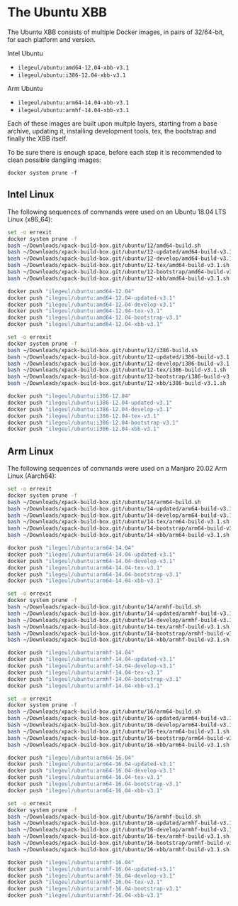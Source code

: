 # The Ubuntu XBB

The Ubuntu XBB consists of multiple Docker images, in pairs of 32/64-bit, 
for each platform and version.

Intel Ubuntu

- `ilegeul/ubuntu:amd64-12.04-xbb-v3.1`
- `ilegeul/ubuntu:i386-12.04-xbb-v3.1`

Arm Ubuntu

- `ilegeul/ubuntu:arm64-14.04-xbb-v3.1`
- `ilegeul/ubuntu:armhf-14.04-xbb-v3.1`

Each of these images are built upon multple layers,
starting from a base archive,
updating it, installing development tools, tex, the bootstrap and
finally the XBB itself.

To be sure there is enough space, before each step it is recommended
to clean possible dangling images:

```
docker system prune -f
```

## Intel Linux

The following sequences of commands were used on an Ubuntu 18.04 LTS
Linux (x86_64):

```bash
set -o errexit
docker system prune -f
bash ~/Downloads/xpack-build-box.git/ubuntu/12/amd64-build.sh
bash ~/Downloads/xpack-build-box.git/ubuntu/12-updated/amd64-build-v3.1.sh
bash ~/Downloads/xpack-build-box.git/ubuntu/12-develop/amd64-build-v3.1.sh
bash ~/Downloads/xpack-build-box.git/ubuntu/12-tex/amd64-build-v3.1.sh
bash ~/Downloads/xpack-build-box.git/ubuntu/12-bootstrap/amd64-build-v3.1.sh
bash ~/Downloads/xpack-build-box.git/ubuntu/12-xbb/amd64-build-v3.1.sh

docker push "ilegeul/ubuntu:amd64-12.04"
docker push "ilegeul/ubuntu:amd64-12.04-updated-v3.1"
docker push "ilegeul/ubuntu:amd64-12.04-develop-v3.1"
docker push "ilegeul/ubuntu:amd64-12.04-tex-v3.1"
docker push "ilegeul/ubuntu:amd64-12.04-bootstrap-v3.1"
docker push "ilegeul/ubuntu:amd64-12.04-xbb-v3.1"
```

```bash
set -o errexit
docker system prune -f
bash ~/Downloads/xpack-build-box.git/ubuntu/12/i386-build.sh
bash ~/Downloads/xpack-build-box.git/ubuntu/12-updated/i386-build-v3.1.sh
bash ~/Downloads/xpack-build-box.git/ubuntu/12-develop/i386-build-v3.1.sh
bash ~/Downloads/xpack-build-box.git/ubuntu/12-tex/i386-build-v3.1.sh
bash ~/Downloads/xpack-build-box.git/ubuntu/12-bootstrap/i386-build-v3.1.sh
bash ~/Downloads/xpack-build-box.git/ubuntu/12-xbb/i386-build-v3.1.sh

docker push "ilegeul/ubuntu:i386-12.04"
docker push "ilegeul/ubuntu:i386-12.04-updated-v3.1"
docker push "ilegeul/ubuntu:i386-12.04-develop-v3.1"
docker push "ilegeul/ubuntu:i386-12.04-tex-v3.1"
docker push "ilegeul/ubuntu:i386-12.04-bootstrap-v3.1"
docker push "ilegeul/ubuntu:i386-12.04-xbb-v3.1"
```

## Arm Linux

The following sequences of commands were used on a Manjaro 20.02 Arm
Linux (Aarch64):

```bash
set -o errexit
docker system prune -f
bash ~/Downloads/xpack-build-box.git/ubuntu/14/arm64-build.sh
bash ~/Downloads/xpack-build-box.git/ubuntu/14-updated/arm64-build-v3.1.sh
bash ~/Downloads/xpack-build-box.git/ubuntu/14-develop/arm64-build-v3.1.sh
bash ~/Downloads/xpack-build-box.git/ubuntu/14-tex/arm64-build-v3.1.sh
bash ~/Downloads/xpack-build-box.git/ubuntu/14-bootstrap/arm64-build-v3.1.sh
bash ~/Downloads/xpack-build-box.git/ubuntu/14-xbb/arm64-build-v3.1.sh

docker push "ilegeul/ubuntu:arm64-14.04"
docker push "ilegeul/ubuntu:arm64-14.04-updated-v3.1"
docker push "ilegeul/ubuntu:arm64-14.04-develop-v3.1"
docker push "ilegeul/ubuntu:arm64-14.04-tex-v3.1"
docker push "ilegeul/ubuntu:arm64-14.04-bootstrap-v3.1"
docker push "ilegeul/ubuntu:arm64-14.04-xbb-v3.1"
```

```bash
set -o errexit
docker system prune -f
bash ~/Downloads/xpack-build-box.git/ubuntu/14/armhf-build.sh
bash ~/Downloads/xpack-build-box.git/ubuntu/14-updated/armhf-build-v3.1.sh
bash ~/Downloads/xpack-build-box.git/ubuntu/14-develop/armhf-build-v3.1.sh
bash ~/Downloads/xpack-build-box.git/ubuntu/14-tex/armhf-build-v3.1.sh
bash ~/Downloads/xpack-build-box.git/ubuntu/14-bootstrap/armhf-build-v3.1.sh
bash ~/Downloads/xpack-build-box.git/ubuntu/14-xbb/armhf-build-v3.1.sh

docker push "ilegeul/ubuntu:armhf-14.04"
docker push "ilegeul/ubuntu:armhf-14.04-updated-v3.1"
docker push "ilegeul/ubuntu:armhf-14.04-develop-v3.1"
docker push "ilegeul/ubuntu:armhf-14.04-tex-v3.1"
docker push "ilegeul/ubuntu:armhf-14.04-bootstrap-v3.1"
docker push "ilegeul/ubuntu:armhf-14.04-xbb-v3.1"
```

```bash
set -o errexit
docker system prune -f
bash ~/Downloads/xpack-build-box.git/ubuntu/16/arm64-build.sh
bash ~/Downloads/xpack-build-box.git/ubuntu/16-updated/arm64-build-v3.1.sh
bash ~/Downloads/xpack-build-box.git/ubuntu/16-develop/arm64-build-v3.1.sh
bash ~/Downloads/xpack-build-box.git/ubuntu/16-tex/arm64-build-v3.1.sh
bash ~/Downloads/xpack-build-box.git/ubuntu/16-bootstrap/arm64-build-v3.1.sh
bash ~/Downloads/xpack-build-box.git/ubuntu/16-xbb/arm64-build-v3.1.sh

docker push "ilegeul/ubuntu:arm64-16.04"
docker push "ilegeul/ubuntu:arm64-16.04-updated-v3.1"
docker push "ilegeul/ubuntu:arm64-16.04-develop-v3.1"
docker push "ilegeul/ubuntu:arm64-16.04-tex-v3.1"
docker push "ilegeul/ubuntu:arm64-16.04-bootstrap-v3.1"
docker push "ilegeul/ubuntu:arm64-16.04-xbb-v3.1"
```

```bash
set -o errexit
docker system prune -f
bash ~/Downloads/xpack-build-box.git/ubuntu/16/armhf-build.sh
bash ~/Downloads/xpack-build-box.git/ubuntu/16-updated/armhf-build-v3.1.sh
bash ~/Downloads/xpack-build-box.git/ubuntu/16-develop/armhf-build-v3.1.sh
bash ~/Downloads/xpack-build-box.git/ubuntu/16-tex/armhf-build-v3.1.sh
bash ~/Downloads/xpack-build-box.git/ubuntu/16-bootstrap/armhf-build-v3.1.sh
bash ~/Downloads/xpack-build-box.git/ubuntu/16-xbb/armhf-build-v3.1.sh

docker push "ilegeul/ubuntu:armhf-16.04"
docker push "ilegeul/ubuntu:armhf-16.04-updated-v3.1"
docker push "ilegeul/ubuntu:armhf-16.04-develop-v3.1"
docker push "ilegeul/ubuntu:armhf-16.04-tex-v3.1"
docker push "ilegeul/ubuntu:armhf-16.04-bootstrap-v3.1"
docker push "ilegeul/ubuntu:armhf-16.04-xbb-v3.1"
```
